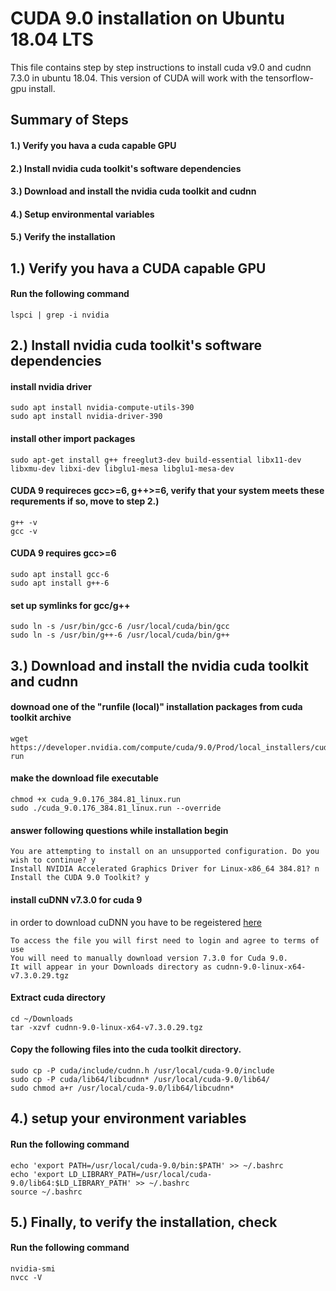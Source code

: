 # CUDA 9.0 installation on Ubuntu 18.04 LTS 
This file contains step by step instructions to install cuda v9.0 and cudnn 7.3.0 in ubuntu 18.04.  This version of CUDA will work with the tensorflow-gpu install.

## Summary of Steps 
#### 1.) Verify you hava a cuda capable GPU
#### 2.) Install nvidia cuda toolkit's software dependencies
#### 3.) Download and install the nvidia cuda toolkit and cudnn
#### 4.) Setup environmental variables
#### 5.) Verify the installation


## 1.) Verify you hava a CUDA capable GPU

#### Run the following command
```
lspci | grep -i nvidia
```

## 2.) Install nvidia cuda toolkit's software dependencies

#### install nvidia driver 
```
sudo apt install nvidia-compute-utils-390 
sudo apt install nvidia-driver-390 
```

#### install other import packages
```
sudo apt-get install g++ freeglut3-dev build-essential libx11-dev libxmu-dev libxi-dev libglu1-mesa libglu1-mesa-dev
```

#### CUDA 9 requireces gcc>=6, g++>=6, verify that your system meets these requrements if so, move to step 2.)
```
g++ -v
gcc -v
```

#### CUDA 9 requires gcc>=6
```
sudo apt install gcc-6
sudo apt install g++-6
```

#### set up symlinks for gcc/g++
```
sudo ln -s /usr/bin/gcc-6 /usr/local/cuda/bin/gcc
sudo ln -s /usr/bin/g++-6 /usr/local/cuda/bin/g++
```

## 3.) Download and install the nvidia cuda toolkit and cudnn

#### downoad one of the "runfile (local)" installation packages from cuda toolkit archive 
```
wget https://developer.nvidia.com/compute/cuda/9.0/Prod/local_installers/cuda_9.0.176_384.81_linux-run
```

#### make the download file executable
```
chmod +x cuda_9.0.176_384.81_linux.run 
sudo ./cuda_9.0.176_384.81_linux.run --override
```

#### answer following questions while installation begin
```
You are attempting to install on an unsupported configuration. Do you wish to continue? y
Install NVIDIA Accelerated Graphics Driver for Linux-x86_64 384.81? n
Install the CUDA 9.0 Toolkit? y
```

#### install cuDNN v7.3.0 for cuda 9
in order to download cuDNN you have to be regeistered [here](https://developer.nvidia.com/cudnn)
```
To access the file you will first need to login and agree to terms of use
You will need to manually download version 7.3.0 for Cuda 9.0.
It will appear in your Downloads directory as cudnn-9.0-linux-x64-v7.3.0.29.tgz
```

#### Extract cuda directory
```
cd ~/Downloads
tar -xzvf cudnn-9.0-linux-x64-v7.3.0.29.tgz
```

#### Copy the following files into the cuda toolkit directory.
```
sudo cp -P cuda/include/cudnn.h /usr/local/cuda-9.0/include
sudo cp -P cuda/lib64/libcudnn* /usr/local/cuda-9.0/lib64/
sudo chmod a+r /usr/local/cuda-9.0/lib64/libcudnn*
```

## 4.) setup your environment variables
#### Run the following command
```
echo 'export PATH=/usr/local/cuda-9.0/bin:$PATH' >> ~/.bashrc
echo 'export LD_LIBRARY_PATH=/usr/local/cuda-9.0/lib64:$LD_LIBRARY_PATH' >> ~/.bashrc
source ~/.bashrc
```

## 5.) Finally, to verify the installation, check
#### Run the following command
```
nvidia-smi
nvcc -V
```
